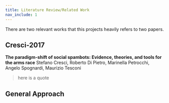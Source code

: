 ```yaml
---
title: Literature Review/Related Work
nav_include: 1
---
```


There are two relevant works that this projects heavily refers to two papers.

## Cresci-2017
**The paradigm-shift of social spambots: Evidence, theories, and tools for the arms race** 
Stefano Cresci, Roberto Di Pietro, Marinella Petrocchi, Angelo Spognardi, Maurizio Tesconi


>here is a quote

## General Approach 

